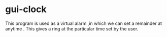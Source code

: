 # gui-clock
This program is used as a virtual alarm ,in which we can set a remainder at anytime . This gives a ring at the particular time set by the user.
